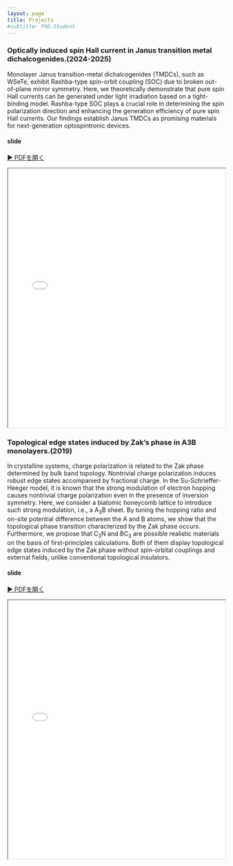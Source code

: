 ```yaml
---
layout: page
title: Projects
#subtitle: PhD.Student
---
```

### Optically induced spin Hall current in Janus transition metal dichalcogenides.(2024-2025)
Monolayer Janus transition-metal dichalcogenides (TMDCs), such as WSeTe, exhibit Rashba-type spin-orbit coupling (SOC) due to broken out-of-plane mirror symmetry. Here, we theoretically demonstrate that pure spin Hall currents can be generated under light irradiation based on a tight-binding model. Rashba-type SOC plays a crucial role in determining the spin polarization direction and enhancing the generation efficiency of pure spin Hall currents. Our findings establish Janus TMDCs as promising materials for next-generation optospintronic devices.
#### slide
[▶ PDFを開く](../assets/projects/2025_optically_induced_spin_hall_current.pdf)
<iframe src="../assets/projects/2025_optically_induced_spin_hall_current.pdf" width="100%" height="600px"></iframe>

### Topological edge states induced by Zak’s phase in A3B monolayers.(2019)
In crystalline systems, charge polarization is related to the Zak phase determined by bulk band topology. 
Nontrivial charge polarization induces robust edge states accompanied by fractional charge. 
In the Su-Schrieffer-Heeger model, it is known that the strong modulation of electron hopping causes nontrivial charge polarization even in the presence of inversion symmetry. Here, we consider a biatomic honeycomb lattice to introduce such strong modulation, i.e., a A$_3$B sheet. 
By tuning the hopping ratio and on-site potential difference between the A and B atoms, we show that the topological phase transition characterized by the Zak phase occurs. Furthermore, we propose that C$_3$N and BC$_3$ are possible realistic materials on the basis of first-principles calculations. 
Both of them display topological edge states induced by the Zak phase without spin-orbital couplings and external fields, unlike conventional topological insulators.
#### slide
[▶ PDFを開く](../assets/projects/2018_master_thesis_slide.pdf)
<iframe src="../assets/projects/2018_master_thesis_slide.pdf" width="100%" height="600px"></iframe>
